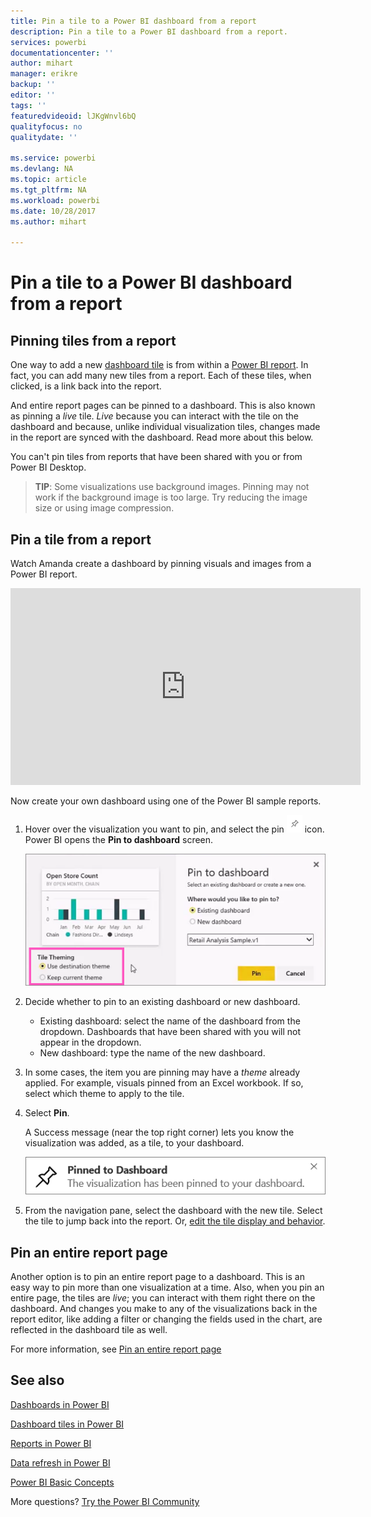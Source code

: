 ```yaml
---
title: Pin a tile to a Power BI dashboard from a report
description: Pin a tile to a Power BI dashboard from a report.
services: powerbi
documentationcenter: ''
author: mihart
manager: erikre
backup: ''
editor: ''
tags: ''
featuredvideoid: lJKgWnvl6bQ
qualityfocus: no
qualitydate: ''

ms.service: powerbi
ms.devlang: NA
ms.topic: article
ms.tgt_pltfrm: NA
ms.workload: powerbi
ms.date: 10/28/2017
ms.author: mihart

---
```

# Pin a tile to a Power BI dashboard from a report
## Pinning tiles from a report
One way to add a new [dashboard tile](powerbi-service-dashboard-tiles.md) is from within a [Power BI report](powerbi-service-reports.md). In fact, you can add many new tiles from a report.  Each of these tiles, when clicked, is a link back into the report.

And entire report pages can be pinned to a dashboard.  This is also known as pinning a *live* tile.  *Live* because you can interact with the tile on the dashboard and because, unlike individual visualization tiles, changes made in the report are synced with the dashboard. Read more about this below.

You can't pin tiles from reports that have been shared with you or from Power BI Desktop. 

> **TIP**:
> Some visualizations use background images. Pinning may not work if the background image is too large.  Try reducing the image size or using image compression.  
> 
> 

## Pin a tile from a report
Watch Amanda create a dashboard by pinning visuals and images from a Power BI report.

<iframe width="560" height="315" src="https://www.youtube.com/embed/lJKgWnvl6bQ" frameborder="0" allowfullscreen></iframe>

Now create your own dashboard using one of the Power BI sample reports.

1. Hover over the visualization you want to pin, and select the pin ![](media/powerbi-service-pin-a-tile-to-a-dashboard-from-a-report/PBI_PinTile_Small.png) icon. Power BI opens the **Pin to dashboard** screen.
   
     ![](media/powerbi-service-pin-a-tile-to-a-dashboard-from-a-report/PBI_themes2.png)
2. Decide whether to pin to an existing dashboard or new dashboard.
   
   * Existing dashboard: select the name of the dashboard from the dropdown. Dashboards that have been shared with you will not appear in the dropdown.
   * New dashboard: type the name of the new dashboard.
3. In some cases, the item you are pinning may have a *theme* already applied.  For example, visuals pinned from an Excel workbook. If so, select which theme to apply to the tile.
4. Select **Pin**.
   
   A Success message (near the top right corner) lets you know the visualization was added, as a tile, to your dashboard.
   
   ![](media/powerbi-service-pin-a-tile-to-a-dashboard-from-a-report/pinSuccess.png)
5. From the navigation pane, select the dashboard with the new tile. Select the tile to jump back into the report. Or, [edit the tile display and behavior](service-dashboard-edit-tile.md).

## Pin an entire report page
Another option is to pin an entire report page to a dashboard. This is an easy way to pin more than one visualization at a time.  Also, when you pin an entire page, the tiles are *live*; you can interact with them right there on the dashboard. And changes you make to any of the visualizations back in the report editor, like adding a filter or changing the fields used in the chart, are reflected in the dashboard tile as well.  

For more information, see [Pin an entire report page](powerbi-service-pin-a-live-tile-to-a-dashboard-from-a-report.md)

## See also
[Dashboards in Power BI](powerbi-service-dashboards.md)

[Dashboard tiles in Power BI](powerbi-service-dashboard-tiles.md)

[Reports in Power BI](powerbi-service-reports.md)

[Data refresh in Power BI](refresh-data.md)

[Power BI Basic Concepts](service-basic-concepts.md)

More questions? [Try the Power BI Community](http://community.powerbi.com/)

